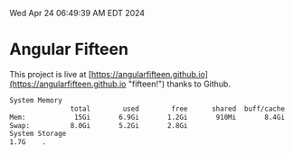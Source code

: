 Wed Apr 24 06:49:39 AM EDT 2024

# Angular Fifteen


This project is live at [https://angularfifteen.github.io](https://angularfifteen.github.io "fifteen!") thanks to Github.

```bash
System Memory
               total        used        free      shared  buff/cache   available
Mem:            15Gi       6.9Gi       1.2Gi       910Mi       8.4Gi       8.4Gi
Swap:          8.0Gi       5.2Gi       2.8Gi
System Storage
1.7G	.
```
```bash
